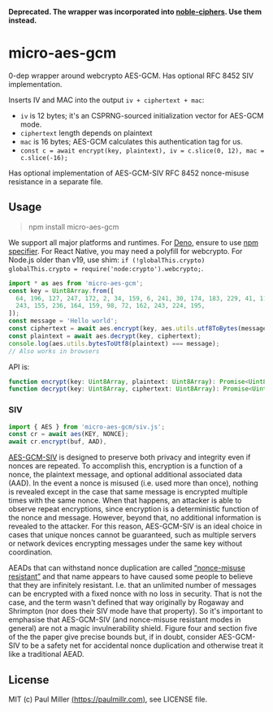 **Deprecated. The wrapper was incorporated into <a href="https://github.com/paulmillr/noble-ciphers">noble-ciphers</a>. Use them instead.**

# micro-aes-gcm

0-dep wrapper around webcrypto AES-GCM. Has optional RFC 8452 SIV implementation.

Inserts IV and MAC into the output `iv + ciphertext + mac`:

- `iv` is 12 bytes; it's an CSPRNG-sourced initialization vector for AES-GCM mode.
- `ciphertext` length depends on plaintext
- `mac` is 16 bytes; AES-GCM calculates this authentication tag for us.
- `const c = await encrypt(key, plaintext), iv = c.slice(0, 12), mac = c.slice(-16);`

Has optional implementation of AES-GCM-SIV RFC 8452 nonce-misuse resistance in a separate file.

## Usage

> npm install micro-aes-gcm

We support all major platforms and runtimes.
For [Deno](https://deno.land), ensure to use [npm specifier](https://deno.land/manual@v1.28.0/node/npm_specifiers).
For React Native, you may need a polyfill for webcrypto.
For Node.js older than v19, use shim: `if (!globalThis.crypto) globalThis.crypto = require('node:crypto').webcrypto;`.

```js
import * as aes from 'micro-aes-gcm';
const key = Uint8Array.from([
  64, 196, 127, 247, 172, 2, 34, 159, 6, 241, 30, 174, 183, 229, 41, 114, 253, 122, 119, 168, 177,
  243, 155, 236, 164, 159, 98, 72, 162, 243, 224, 195,
]);
const message = 'Hello world';
const ciphertext = await aes.encrypt(key, aes.utils.utf8ToBytes(message));
const plaintext = await aes.decrypt(key, ciphertext);
console.log(aes.utils.bytesToUtf8(plaintext) === message);
// Also works in browsers
```

API is:

```typescript
function encrypt(key: Uint8Array, plaintext: Uint8Array): Promise<Uint8Array>;
function decrypt(key: Uint8Array, ciphertext: Uint8Array): Promise<Uint8Array>;
```

### SIV

```ts
import { AES } from 'micro-aes-gcm/siv.js';
const cr = await aes(KEY, NONCE);
await cr.encrypt(buf, AAD),
```

[AES-GCM-SIV](https://en.wikipedia.org/wiki/AES-GCM-SIV) is designed to preserve both privacy and integrity even if nonces are repeated. To accomplish this, encryption is a function of a nonce, the plaintext message, and optional additional associated data (AAD). In the event a nonce is misused (i.e. used more than once), nothing is revealed except in the case that same message is encrypted multiple times with the same nonce. When that happens, an attacker is able to observe repeat encryptions, since encryption is a deterministic function of the nonce and message. However, beyond that, no additional information is revealed to the attacker. For this reason, AES-GCM-SIV is an ideal choice in cases that unique nonces cannot be guaranteed, such as multiple servers or network devices encrypting messages under the same key without coordination.

AEADs that can withstand nonce duplication are called [“nonce-misuse resistant”](https://www.imperialviolet.org/2017/05/14/aesgcmsiv.html) and that name appears to have caused some people to believe that they are infinitely resistant. I.e. that an unlimited number of messages can be encrypted with a fixed nonce with no loss in security. That is not the case, and the term wasn't defined that way originally by Rogaway and Shrimpton (nor does their SIV mode have that property). So it's important to emphasise that AES-GCM-SIV (and nonce-misuse resistant modes in general) are not a magic invulnerability shield. Figure four and section five of the the paper give precise bounds but, if in doubt, consider AES-GCM-SIV to be a safety net for accidental nonce duplication and otherwise treat it like a traditional AEAD.

## License

MIT (c) Paul Miller [(https://paulmillr.com)](https://paulmillr.com), see LICENSE file.
